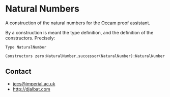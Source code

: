 # Natural Numbers

A construction of the natural numbers for the [Occam](http://djalbat.com/occam) proof assistant.

By a construction is meant the type definition, and the definition of the constructors. Precisely:

```
Type NaturalNumber

Constructors zero:NaturalNumber,successor(NaturalNumber):NaturalNumber
```

## Contact

* jecs@imperial.ac.uk
* http://djalbat.com
